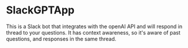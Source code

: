# SlackGPTApp
 This is a Slack bot that integrates with the openAI API and will respond in thread to your questions. It has context awareness, so it's aware of past questions, and responses in the same thread.
